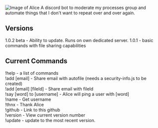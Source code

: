 ![Image of Alice](https://i.imgur.com/VBh3jKS.png)
A discord bot to moderate my processes group and automate things that I don't want to repeat over and over again.

## Versions
1.0.2 beta - Ability to update. Runs on own dedicated server.
1.0.1 - basic commands with file sharing capabilities

## Current Commands
!help - a list of commands<br />
!add [email] - Share email with autofile (needs a security-info.js to be created)<br />
!add [email] [fileId] - Share email with fileId<br />
!say [word] to [username] - Alice will ping a user with [word]<br />
!name - Get username<br />
!thnx - Thank Alice<br />
!github - Link to this github<br />
!version - View current version number<br />
!update - update to the most recent version.<br />

